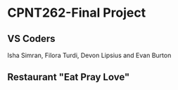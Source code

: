 # CPNT262-Final Project
## VS Coders
Isha Simran, Filora Turdi, Devon Lipsius and Evan Burton
## Restaurant "Eat Pray Love"

